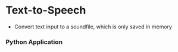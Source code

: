 # Text-to-Speech
- Convert text input to a soundfile, which is only saved in memory
### Python Application
